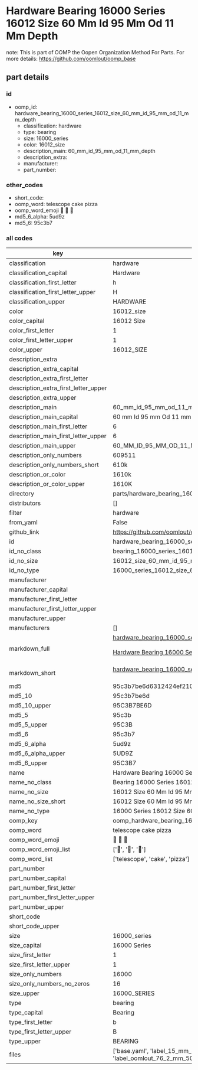 # Hardware Bearing 16000 Series 16012 Size 60 Mm Id 95 Mm Od 11 Mm Depth  

note: This is part of OOMP the Oopen Organization Method For Parts. For more details: https://github.com/oomlout/oomp_base

##  part details





### id
* oomp_id: hardware_bearing_16000_series_16012_size_60_mm_id_95_mm_od_11_mm_depth
  * classification: hardware
  * type: bearing
  * size: 16000_series
  * color: 16012_size
  * description_main: 60_mm_id_95_mm_od_11_mm_depth
  * description_extra: 
  * manufacturer: 
  * part_number: 

### other_codes
* short_code: 
* oomp_word: telescope cake pizza
* oomp_word_emoji :telescope: :cake: :pizza:
* md5_6_alpha: 5ud9z
* md5_6: 95c3b7

### all codes 
| key | value |  
| --- | --- |  
| classification | hardware |  
| classification_capital | Hardware |  
| classification_first_letter | h |  
| classification_first_letter_upper | H |  
| classification_upper | HARDWARE |  
| color | 16012_size |  
| color_capital | 16012 Size |  
| color_first_letter | 1 |  
| color_first_letter_upper | 1 |  
| color_upper | 16012_SIZE |  
| description_extra |  |  
| description_extra_capital |  |  
| description_extra_first_letter |  |  
| description_extra_first_letter_upper |  |  
| description_extra_upper |  |  
| description_main | 60_mm_id_95_mm_od_11_mm_depth |  
| description_main_capital | 60 mm Id 95 mm Od 11 mm Depth |  
| description_main_first_letter | 6 |  
| description_main_first_letter_upper | 6 |  
| description_main_upper | 60_MM_ID_95_MM_OD_11_MM_DEPTH |  
| description_only_numbers | 609511 |  
| description_only_numbers_short | 610k |  
| description_or_color | 1610k |  
| description_or_color_upper | 1610K |  
| directory | parts/hardware_bearing_16000_series_16012_size_60_mm_id_95_mm_od_11_mm_depth |  
| distributors | [] |  
| filter | hardware |  
| from_yaml | False |  
| github_link | https://github.com/oomlout/oomlout_oomp_part_src/tree/main/parts/hardware_bearing_16000_series_16012_size_60_mm_id_95_mm_od_11_mm_depth/working |  
| id | hardware_bearing_16000_series_16012_size_60_mm_id_95_mm_od_11_mm_depth |  
| id_no_class | bearing_16000_series_16012_size_60_mm_id_95_mm_od_11_mm_depth |  
| id_no_size | 16012_size_60_mm_id_95_mm_od_11_mm_depth |  
| id_no_type | 16000_series_16012_size_60_mm_id_95_mm_od_11_mm_depth |  
| manufacturer |  |  
| manufacturer_capital |  |  
| manufacturer_first_letter |  |  
| manufacturer_first_letter_upper |  |  
| manufacturer_upper |  |  
| manufacturers | [] |  
| markdown_full | [hardware_bearing_16000_series_16012_size_60_mm_id_95_mm_od_11_mm_depth](https://github.com/oomlout/oomlout_oomp_part_src/tree/main/parts/hardware_bearing_16000_series_16012_size_60_mm_id_95_mm_od_11_mm_depth/working)<br>[](https://github.com/oomlout/oomlout_oomp_part_src/tree/main/parts/hardware_bearing_16000_series_16012_size_60_mm_id_95_mm_od_11_mm_depth/working)<br>[Hardware Bearing 16000 Series 16012 Size 60 Mm Id 95 Mm Od 11 Mm Depth](https://github.com/oomlout/oomlout_oomp_part_src/tree/main/parts/hardware_bearing_16000_series_16012_size_60_mm_id_95_mm_od_11_mm_depth/working)<br><br> |  
| markdown_short | [hardware_bearing_16000_series_16012_size_60_mm_id_95_mm_od_11_mm_depth](https://github.com/oomlout/oomlout_oomp_part_src/tree/main/parts/hardware_bearing_16000_series_16012_size_60_mm_id_95_mm_od_11_mm_depth/working)<br><br> |  
| md5 | 95c3b7be6d6312424ef210a21324d213 |  
| md5_10 | 95c3b7be6d |  
| md5_10_upper | 95C3B7BE6D |  
| md5_5 | 95c3b |  
| md5_5_upper | 95C3B |  
| md5_6 | 95c3b7 |  
| md5_6_alpha | 5ud9z |  
| md5_6_alpha_upper | 5UD9Z |  
| md5_6_upper | 95C3B7 |  
| name | Hardware Bearing 16000 Series 16012 Size 60 Mm Id 95 Mm Od 11 Mm Depth |  
| name_no_class | Bearing 16000 Series 16012 Size 60 Mm Id 95 Mm Od 11 Mm Depth |  
| name_no_size | 16012 Size 60 Mm Id 95 Mm Od 11 Mm Depth |  
| name_no_size_short | 16012 Size 60 Mm Id 95 Mm Od 11 Mm Depth |  
| name_no_type | 16000 Series 16012 Size 60 Mm Id 95 Mm Od 11 Mm Depth |  
| oomp_key | oomp_hardware_bearing_16000_series_16012_size_60_mm_id_95_mm_od_11_mm_depth |  
| oomp_word | telescope cake pizza |  
| oomp_word_emoji | :telescope: :cake: :pizza: |  
| oomp_word_emoji_list | [':telescope:', ':cake:', ':pizza:'] |  
| oomp_word_list | ['telescope', 'cake', 'pizza'] |  
| part_number |  |  
| part_number_capital |  |  
| part_number_first_letter |  |  
| part_number_first_letter_upper |  |  
| part_number_upper |  |  
| short_code |  |  
| short_code_upper |  |  
| size | 16000_series |  
| size_capital | 16000 Series |  
| size_first_letter | 1 |  
| size_first_letter_upper | 1 |  
| size_only_numbers | 16000 |  
| size_only_numbers_no_zeros | 16 |  
| size_upper | 16000_SERIES |  
| type | bearing |  
| type_capital | Bearing |  
| type_first_letter | b |  
| type_first_letter_upper | B |  
| type_upper | BEARING |  
| files | ['base.yaml', 'label_15_mm_30_mm.pdf', 'label_15_mm_30_mm.svg', 'label_76_2_mm_50_8_mm.pdf', 'label_76_2_mm_50_8_mm.svg', 'label_oomlout_76_2_mm_50_8_mm.pdf', 'label_oomlout_76_2_mm_50_8_mm.svg', 'readme.md', 'working.json', 'working.yaml'] |  
